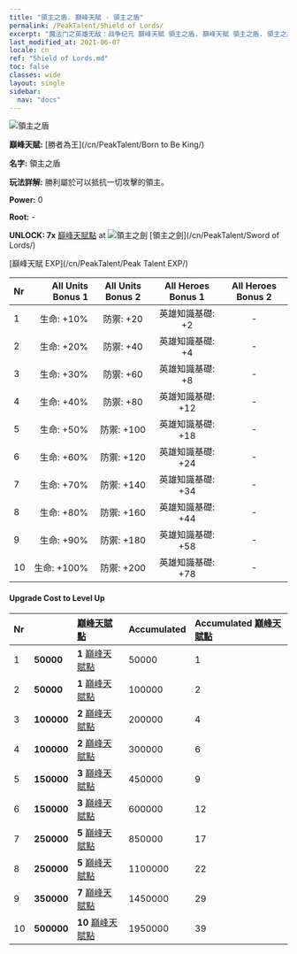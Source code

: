 ```yaml
---
title: "領主之盾. 巔峰天賦 - 領主之盾"
permalink: /PeakTalent/Shield of Lords/
excerpt: "魔法门之英雄无敌：战争纪元 巔峰天賦 領主之盾. 巔峰天賦 領主之盾. 領主之盾"
last_modified_at: 2021-06-07
locale: cn
ref: "Shield of Lords.md"
toc: false
classes: wide
layout: single
sidebar:
  nav: "docs"
---
```


  ![領主之盾](/images/pt/talent_4302.png)

  **巔峰天賦:** [勝者為王](/cn/PeakTalent/Born to Be King/)

  **名字:** 領主之盾

  **玩法詳解:** 勝利屬於可以抵抗一切攻擊的領主。

  **Power:** 0

  **Root:** -

  **UNLOCK: 7x** [巔峰天賦點](/cn/Items/con_934/) at ![領主之劍](/images/pt/talent_4301.png) [領主之劍](/cn/PeakTalent/Sword of Lords/)

  [巔峰天賦 EXP](/cn/PeakTalent/Peak Talent EXP/)

  | Nr | All Units Bonus 1 | All Units Bonus 2 | All Heroes Bonus 1 | All Heroes Bonus 2 |
  |:---|--------------:|:-------------:|:-------------:|:-------------:|
  | 1 | 生命: +10% | 防禦: +20 | 英雄知識基礎: +2 | - |
  | 2 | 生命: +20% | 防禦: +40 | 英雄知識基礎: +4 | - |
  | 3 | 生命: +30% | 防禦: +60 | 英雄知識基礎: +8 | - |
  | 4 | 生命: +40% | 防禦: +80 | 英雄知識基礎: +12 | - |
  | 5 | 生命: +50% | 防禦: +100 | 英雄知識基礎: +18 | - |
  | 6 | 生命: +60% | 防禦: +120 | 英雄知識基礎: +24 | - |
  | 7 | 生命: +70% | 防禦: +140 | 英雄知識基礎: +34 | - |
  | 8 | 生命: +80% | 防禦: +160 | 英雄知識基礎: +44 | - |
  | 9 | 生命: +90% | 防禦: +180 | 英雄知識基礎: +58 | - |
  | 10 | 生命: +100% | 防禦: +200 | 英雄知識基礎: +78 | - |


#### Upgrade Cost to Level Up

  | Nr | <i class="fas fa-coins"/> | [巔峰天賦點](/cn/Items/con_934/) | Accumulated <i class="fas fa-coins"/> | Accumulated [巔峰天賦點](/cn/Items/con_934/) |
  |:---|:--------------|:-------------|:-------------|:-------------|
  | 1 | **50000** | **1** [巔峰天賦點](/cn/Items/con_934/) | 50000 | 1 |
  | 2 | **50000** | **1** [巔峰天賦點](/cn/Items/con_934/) | 100000 | 2 |
  | 3 | **100000** | **2** [巔峰天賦點](/cn/Items/con_934/) | 200000 | 4 |
  | 4 | **100000** | **2** [巔峰天賦點](/cn/Items/con_934/) | 300000 | 6 |
  | 5 | **150000** | **3** [巔峰天賦點](/cn/Items/con_934/) | 450000 | 9 |
  | 6 | **150000** | **3** [巔峰天賦點](/cn/Items/con_934/) | 600000 | 12 |
  | 7 | **250000** | **5** [巔峰天賦點](/cn/Items/con_934/) | 850000 | 17 |
  | 8 | **250000** | **5** [巔峰天賦點](/cn/Items/con_934/) | 1100000 | 22 |
  | 9 | **350000** | **7** [巔峰天賦點](/cn/Items/con_934/) | 1450000 | 29 |
  | 10 | **500000** | **10** [巔峰天賦點](/cn/Items/con_934/) | 1950000 | 39 |
